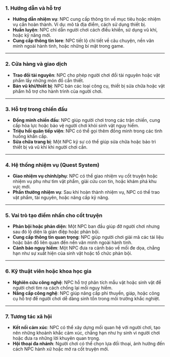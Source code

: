 ### **1. Hướng dẫn và hỗ trợ**

- **Hướng dẫn nhiệm vụ**: NPC cung cấp thông tin về mục tiêu hoặc nhiệm vụ cần hoàn thành. Ví dụ: mô tả địa điểm, cách sử dụng thiết bị.
- **Huấn luyện**: NPC chỉ dẫn người chơi cách điều khiển, sử dụng vũ khí, hoặc kỹ năng mới.
- **Cung cấp thông tin lore**: NPC tiết lộ chi tiết về câu chuyện, nền văn minh ngoài hành tinh, hoặc những bí mật trong game.

---

### **2. Cửa hàng và giao dịch**

- **Trao đổi tài nguyên**: NPC cho phép người chơi đổi tài nguyên hoặc vật phẩm lấy những món đồ cần thiết.
- **Bán vũ khí/thiết bị**: NPC bán các loại công cụ, thiết bị sửa chữa hoặc vật phẩm hỗ trợ cho hành trình của người chơi.

---

### **3. Hỗ trợ trong chiến đấu**

- **Đồng minh chiến đấu**: NPC giúp người chơi trong các trận chiến, cung cấp hỏa lực hoặc bảo vệ người chơi khỏi sinh vật nguy hiểm.
- **Triệu hồi quân tiếp viện**: NPC có thể gọi thêm đồng minh trong các tình huống khẩn cấp.
- **Sửa chữa trang bị**: Một NPC kỹ sư có thể giúp sửa chữa hoặc bảo trì thiết bị và vũ khí khi người chơi cần.

---

### **4. Hệ thống nhiệm vụ (Quest System)**

- **Giao nhiệm vụ chính/phụ**: NPC có thể giao nhiệm vụ cốt truyện hoặc nhiệm vụ phụ như tìm vật phẩm, giải cứu con tin, hoặc khám phá khu vực mới.
- **Phần thưởng nhiệm vụ**: Sau khi hoàn thành nhiệm vụ, NPC có thể trao vật phẩm, tài nguyên, hoặc nâng cấp kỹ năng.

---

### **5. Vai trò tạo điểm nhấn cho cốt truyện**

- **Phản bội hoặc phản diện**: Một NPC ban đầu giúp đỡ người chơi nhưng sau đó lộ diện là gián điệp hoặc phản bội.
- **Cung cấp thông tin quan trọng**: NPC giúp người chơi giải mã các tài liệu hoặc bản đồ liên quan đến nền văn minh ngoài hành tinh.
- **Cảnh báo nguy hiểm**: Một NPC đưa ra cảnh báo về mối đe dọa, chẳng hạn như sự xuất hiện của sinh vật hoặc tổ chức phản bội.

---

### **6. Kỹ thuật viên hoặc khoa học gia**

- **Nghiên cứu công nghệ**: NPC hỗ trợ phân tích mẫu vật hoặc sinh vật để người chơi tìm ra cách chống lại mối nguy hiểm.
- **Nâng cấp công nghệ**: NPC giúp nâng cấp phi thuyền, giáp, hoặc công cụ hỗ trợ để người chơi dễ dàng sinh tồn trong môi trường khắc nghiệt.


---

### **7. Tương tác xã hội**

- **Kết nối cảm xúc**: NPC có thể xây dựng mối quan hệ với người chơi, tạo nên những khoảnh khắc cảm xúc, chẳng hạn như hy sinh vì người chơi hoặc đưa ra những lời khuyên quan trọng.
- **Hội thoại đa nhánh**: Người chơi có thể chọn lựa đối thoại, ảnh hưởng đến cách NPC hành xử hoặc mở ra cốt truyện mới.